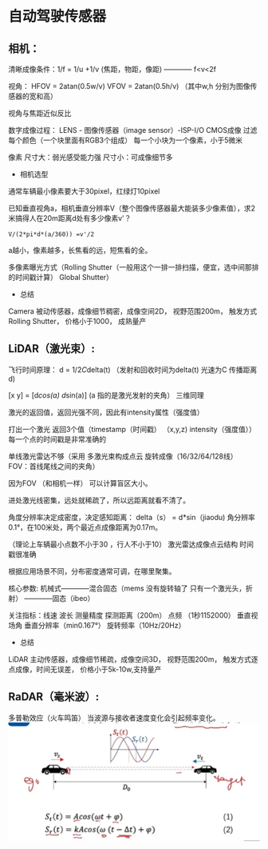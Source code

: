 # 自动驾驶传感器

## 相机：

 清晰成像条件：1/f = 1/u +1/v  (焦距，物距，像距)  ————  f<v<2f
 
 视角： HFOV = 2atan(0.5w/v)    VFOV = 2atan(0.5h/v)   （其中w,h 分别为图像传感器的宽和高）
 
 视角与焦距近似反比
 
 数字成像过程：  LENS - 图像传感器（image sensor）-ISP-I/O         CMOS成像 过滤每个颜色（一个块里面有RGB3个组成）  每一个小块为一个像素，小于5微米

 像素  尺寸大：弱光感受能力强  尺寸小：可成像细节多
 

* 相机选型

 通常车辆最小像素要大于30pixel，红绿灯10pixel
 
 已知垂直视角a，相机垂直分辨率V（整个图像传感器最大能装多少像素值），求2米搞得人在20m距离d处有多少像素v'？
 
    V/(2*pi*d*(a/360)) =v'/2

a越小，像素越多，长焦看的远，短焦看的全。

多像素曝光方式（Rolling Shutter（一般用这个一排一排扫描，便宜，选中间那排的时间戳计算）   Global Shutter）

* 总结

Camera 被动传感器，成像细节稠密，成像空间2D， 视野范围200m， 触发方式Rolling Shutter， 价格小于1000， 成熟量产



## LiDAR（激光束）:

飞行时间原理：  d = 1/2*C*delta(t)   （发射和回收时间为delta(t)  光速为C  传播距离d)

[x y] = [d*cos(a) d*sin(a)]    (a 指的是激光发射的夹角）  三维同理

激光的返回值，返回光强不同，因此有intensity属性（强度值）   

打出一个激光 返回3个值（timestamp（时间戳）  （x,y,z)  intensity（强度值））  每一个点的时间戳是非常准确的

单线激光雷达不够（采用 多激光束构成点云  旋转成像（16/32/64/128线）   FOV：首线尾线之间的夹角）

因为FOV （和相机一样） 可以计算盲区大小。

进处激光线密集，远处就稀疏了，所以远距离就看不清了。

角度分辨率决定成密度，决定感知距离：  delta（s） = d*sin（jiaodu)       角分辨率0.1°，在100米处，两个最近点成像距离为0.17m。

（理论上车辆最小点数不小于30 ，行人不小于10）  激光雷达成像点云结构  时间戳很准确

根据应用场景不同，分布密度通常可调，在哪里聚集。

核心参数: 机械式————混合固态（mems  没有旋转轴了  只有一个激光头，折射） ————固态（ibeo）

关注指标：线速 波长 测量精度 探测距离（200m）  点频 （1秒1152000） 垂直视场角 垂直分辨率（min0.167°）  旋转频率（10Hz/20Hz）

* 总结

LiDAR 主动传感器，成像细节稀疏，成像空间3D， 视野范围200m， 触发方式逐点成像，时间无误差， 价格小于5k-10w,支持量产





## RaDAR（毫米波）:

多普勒效应（火车鸣笛） 当波源与接收者速度变化会引起频率变化。
![](/images/1681115122003.png "原理")











